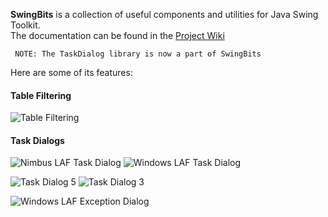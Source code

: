 **SwingBits** is a collection of useful components and utilities for Java Swing Toolkit.    
The documentation can be found in the [Project Wiki](https://github.com/eugener/oxbow/wiki/Table-Filtering)


```
 NOTE: The TaskDialog library is now a part of SwingBits
```

Here are some of its features:
   
#### Table Filtering

![Table Filtering](http://posterous.com/getfile/files.posterous.com/temp-2011-02-14/qyHFuvhhnBouGlzeaJvnpbwGdFAcvudGgszbofAElhpFxoyrxkGJHBFaDdti/TableFilter_Actions.png?w=450)

#### Task Dialogs    

![Nimbus LAF Task Dialog](http://mcoj.files.wordpress.com/2012/07/nimbuslaf-taskdialog.png)
![Windows LAF Task Dialog](http://mcoj.files.wordpress.com/2012/07/windowslaf-taskdialog.png)

![Task Dialog 5](http://mcoj.files.wordpress.com/2012/07/winchoicedlg.png)
![Task Dialog 3](http://mcoj.files.wordpress.com/2010/03/taskdialog-mac2.png?w=450)

![Windows LAF Exception Dialog](http://mcoj.files.wordpress.com/2012/07/windows-laf-exception-dialog.png)